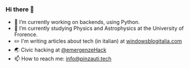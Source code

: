 ### Hi there 👋

- 🌱 I’m currently working on backends, using Python.
- 🔭 I’m currently studying Physics and Astrophysics at the University of Frorence.
- ✏️ I'm writing articles about tech (in italian) at  [windowsblogitalia.com](https://windowsblogitalia.com) 
- 🌏 Civic hacking at [@emergenzeHack](https://github.com/emergenzeHack)
- 📫 How to reach me: info@pinzauti.tech
